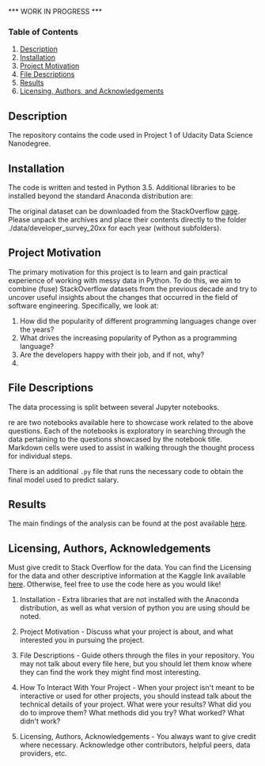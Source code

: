 *** WORK IN PROGRESS ***

### Table of Contents

1. [Description](#description)
2. [Installation](#installation)
3. [Project Motivation](#motivation)
4. [File Descriptions](#files)
5. [Results](#results)
6. [Licensing, Authors, and Acknowledgements](#licensing)

## Description <a name="dexcription"></a>

The repository contains the code used in Project 1 of Udacity Data Science Nanodegree.

## Installation <a name="installation"></a>

The code is written and tested in Python 3.5. Additional libraries to be installed beyond the standard Anaconda distribution are:

The original dataset can be downloaded from the StackOverflow [page](https://insights.stackoverflow.com/survey). Please unpack the archives and place their contents directly to the folder ./data/developer_survey_20xx for each year (without subfolders).

## Project Motivation<a name="motivation"></a>

The primary motivation for this project is to learn and gain practical experience of working with messy data in Python. To do this, we aim to combine (fuse) StackOverflow datasets from the previous decade and try to uncover useful insights about the changes that occurred in the field of software engineering. Specifically, we look at:
1. How did the popularity of different programming languages change over the years?
2. What drives the increasing popularity of Python as a programming language?
3. Are the developers happy with their job, and if not, why?
4.



## File Descriptions <a name="files"></a>

The data processing is split between several Jupyter notebooks.

re are two notebooks available here to showcase work related to the above questions.  Each of the notebooks is exploratory in searching through the data pertaining to the questions showcased by the notebook title.  Markdown cells were used to assist in walking through the thought process for individual steps.  

There is an additional `.py` file that runs the necessary code to obtain the final model used to predict salary.

## Results<a name="results"></a>

The main findings of the analysis can be found at the post available [here](https://medium.com/).

## Licensing, Authors, Acknowledgements<a name="licensing"></a>

Must give credit to Stack Overflow for the data.  You can find the Licensing for the data and other descriptive information at the Kaggle link available [here](https://www.kaggle.com/stackoverflow/so-survey-2017/data).  Otherwise, feel free to use the code here as you would like!




1. Installation - Extra libraries that are not installed with the Anaconda distribution, as well as what version of python you are using should be noted.

2. Project Motivation - Discuss what your project is about, and what interested you in pursuing the project.

3. File Descriptions - Guide others through the files in your repository. You may not talk about every file here, but you should let them know where they can find the work they might find most interesting.

4. How To Interact With Your Project - When your project isn't meant to be interactive or used for other projects, you should instead talk about the technical details of your project. What were your results? What did you do to improve them? What methods did you try? What worked? What didn't work?

5. Licensing, Authors, Acknowledgements - You always want to give credit where necessary. Acknowledge other contributors, helpful peers, data providers, etc.
